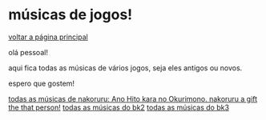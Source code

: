 ﻿# músicas de jogos!

[voltar a página principal](index)


olá pessoal!

aqui fica todas as músicas de vários jogos, seja eles antigos ou novos.

espero que gostem!

[todas as músicas de nakoruru: Ano Hito kara no Okurimono. nakoruru a gift the that person!](https://drive.google.com/file/d/1T5GrW3gozuTwHyZumvJOo9WAYnk3mr10/view?usp=sharing)
[todas as músicas do bk2](https://www.dropbox.com/s/f0v1vp8ttwb4s3h/bk2%20music.rar?dl=1)
[todas as músicas do bk3](https://www.dropbox.com/s/nl69az0gyva6rfc/bk3%20music.rar?dl=1)